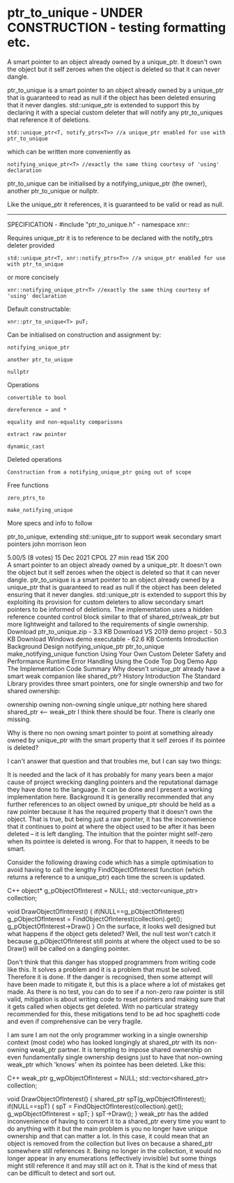 # ptr_to_unique - UNDER CONSTRUCTION - testing formatting etc.
A smart pointer to an object already owned by a unique_ptr. It doesn't own the object but it self zeroes when the object is deleted so that it can never dangle.

ptr_to_unique<T> is a smart pointer to an object already owned by a unique_ptr<T> that is guaranteed to read as null if the object has been deleted ensuring that it never dangles. std::unique_ptr is extended to support this by declaring it with a special custom deleter that will notify any ptr_to_uniques that reference it of deletions.

    std::unique_ptr<T, notify_ptrs<T>> //a unique_ptr enabled for use with ptr_to_unique

which can be written more conveniently as 

    notifying_unique_ptr<T> //exactly the same thing courtesy of 'using' declaration

ptr_to_unique can be initialised by a notifying_unique_ptr (the owner), another ptr_to_unique or nullptr.  

Like the unique_ptr it references, it is guaranteed to be valid or read as null.
	
________________________________________________________________________________

SPECIFICATION  -  #include "ptr_to_unique.h"  -  namespace xnr::

Requires unique_ptr it is to reference to be declared with the notify_ptrs deleter provided

    std::unique_ptr<T, xnr::notify_ptrs<T>> //a unique_ptr enabled for use with ptr_to_unique

or more concisely 

    xnr::notifying_unique_ptr<T> //exactly the same thing courtesy of 'using' declaration

Default constructable:

    xnr::ptr_to_unique<T> puT;

Can be initialised on construction and assignment by:
  
	notifying_unique_ptr
  
	another ptr_to_unique
  
	nullptr

Operations
  
	convertible to bool
  
	dereference → and *
  
	equality and non-equality comparisons
  
	extract raw pointer
  
	dynamic_cast

Deleted operations
  
	Construction from a notifying_unique_ptr going out of scope

Free functions
  
	zero_ptrs_to
  
	make_notifying_unique
	
More specs and info to follow

ptr_to_unique<T>, extending std::unique_ptr to support weak secondary smart pointers
john morrison leon





5.00/5 (8 votes)
15 Dec 2021
CPOL
27 min read
 15K    200  
A smart pointer to an object already owned by a unique_ptr. It doesn't own the object but it self zeroes when the object is deleted so that it can never dangle.
ptr_to_unique is a smart pointer to an object already owned by a unique_ptr that is guaranteed to read as null if the object has been deleted ensuring that it never dangles. std::unique_ptr is extended to support this by exploiting its provision for custom deleters to allow secondary smart pointers to be informed of deletions. The implementation uses a hidden reference counted control block similar to that of shared_ptr/weak_ptr but more lightweight and tailored to the requirements of single ownership.
Download ptr_to_unique.zip - 3.3 KB
Download VS 2019 demo project - 50.3 KB
Download Windows demo executable - 62.6 KB
Contents
Introduction
Background
Design
notifying_unique_ptr
ptr_to_unique
make_notifying_unique function
Using Your Own Custom Deleter
Safety and Performance
Runtime Error Handling
Using the Code
Top Dog Demo App
The Implementation Code
Summary
Why doesn't unique_ptr already have a smart weak companion like shared_ptr?
History
Introduction
The Standard Library provides three smart pointers, one for single ownership and two for shared ownership:

ownership	 	owning	 	 	 	non-owning
single	 	unique_ptr<T>	 	 	 	nothing here
shared	 	shared_ptr<T>	 	<--	 	weak_ptr<T>
I think there should be four. There is clearly one missing.

Why is there no non owning smart pointer to point at something already owned by unique_ptr with the smart property that it self zeroes if its pointee is deleted?

I can't answer that question and that troubles me, but I can say two things:

It is needed and the lack of it has probably for many years been a major cause of project wrecking dangling pointers and the reputational damage they have done to the language.
It can be done and I present a working implementation here.
Background
It is generallly recommended that any further references to an object owned by unique_ptr should be held as a raw pointer because it has the required property that it doesn't own the object. That is true, but being just a raw pointer, it has the inconvenience that it continues to point at where the object used to be after it has been deleted – it is left dangling. The intuition that the pointer might self-zero when its pointee is deleted is wrong. For that to happen, it needs to be smart.

Consider the following drawing code which has a simple optimisation to avoid having to call the lengthy FindObjectOfInterest function (which returns a reference to a unique_ptr) each time the screen is updated.

C++
object* g_pObjectOfInterest = NULL;
std::vector<unique_ptr<object>>  collection;

void DrawObjectOfInterest()
{
    if(NULL==g_pObjectOfInterest)
         g_pObjectOfInterest = FindObjectOfInterest(collection).get();
     g_pObjectOfInterest->Draw()
}
On the surface, it looks well designed but what happens if the object gets deleted? Well, the null test won't catch it because g_pObjectOfInterest still points at where the object used to be so Draw() will be called on a dangling pointer.

Don't think that this danger has stopped programmers from writing code like this. It solves a problem and it is a problem that must be solved. Therefore it is done. If the danger is recognised, then some attempt will have been made to mitigate it, but this is a place where a lot of mistakes get made. As there is no test, you can do to see if a non-zero raw pointer is still valid, mitigation is about writing code to reset pointers and making sure that it gets called when objects get deleted. With no particular strategy recommended for this, these mitigations tend to be ad hoc spaghetti code and even if comprehensive can be very fragile.

I am sure I am not the only programmer working in a single ownership context (most code) who has looked longingly at shared_ptr with its non-owning weak_ptr partner. It is tempting to impose shared ownership on even fundamentally single ownership designs just to have that non-owning weak_ptr which 'knows' when its pointee has been deleted. Like this:

C++
weak_ptr<object> g_wpObjectOfInterest = NULL;
std::vector<shared_ptr<object>>  collection;

void DrawObjectOfInterest()
{
    shared_ptr<object> spT(g_wpObjectOfInterest);
    if(NULL==spT)
    {
         spT = FindObjectOfInterest(collection).get();
         g_wpObjectOfInterest =  spT;
    }
    spT->Draw();
}
weak_ptr has the added inconvenience of having to convert it to a shared_ptr every time you want to do anything with it but the main problem is you no longer have unique ownership and that can matter a lot. In this case, it could mean that an object is removed from the collection but lives on because a shared_ptr somewhere still references it. Being no longer in the collection, it would no longer appear in any enumerations (effectively invisible) but some things might still reference it and may still act on it. That is the kind of mess that can be difficult to detect and sort out.
